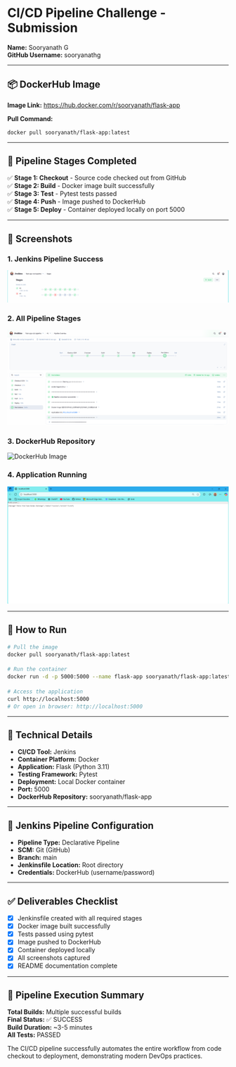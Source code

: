 # CI/CD Pipeline Challenge - Submission

**Name:** Sooryanath G  
**GitHub Username:** sooryanathg

---

## 📦 DockerHub Image

**Image Link:** https://hub.docker.com/r/sooryanath/flask-app

**Pull Command:**
```bash
docker pull sooryanath/flask-app:latest
```

---

## 🔄 Pipeline Stages Completed

✅ **Stage 1: Checkout** - Source code checked out from GitHub  
✅ **Stage 2: Build** - Docker image built successfully  
✅ **Stage 3: Test** - Pytest tests passed  
✅ **Stage 4: Push** - Image pushed to DockerHub  
✅ **Stage 5: Deploy** - Container deployed locally on port 5000

---

## 📸 Screenshots

### 1. Jenkins Pipeline Success
![Jenkins Pipeline Success](./screenshots/jenkins-pipeline-success.png)

### 2. All Pipeline Stages
![Pipeline Stages](./screenshots/pipeline-stages.png)

### 3. DockerHub Repository
![DockerHub Image](./screenshots/dockerhub-image.png)

### 4. Application Running
![App Running](./screenshots/app-running.png)

---

## 🚀 How to Run

```bash
# Pull the image
docker pull sooryanath/flask-app:latest

# Run the container
docker run -d -p 5000:5000 --name flask-app sooryanath/flask-app:latest

# Access the application
curl http://localhost:5000
# Or open in browser: http://localhost:5000
```

---

## 📝 Technical Details

- **CI/CD Tool:** Jenkins
- **Container Platform:** Docker
- **Application:** Flask (Python 3.11)
- **Testing Framework:** Pytest
- **Deployment:** Local Docker container
- **Port:** 5000
- **DockerHub Repository:** sooryanath/flask-app

---

## 🔧 Jenkins Pipeline Configuration

- **Pipeline Type:** Declarative Pipeline
- **SCM:** Git (GitHub)
- **Branch:** main
- **Jenkinsfile Location:** Root directory
- **Credentials:** DockerHub (username/password)

---

## ✅ Deliverables Checklist

- [x] Jenkinsfile created with all required stages
- [x] Docker image built successfully
- [x] Tests passed using pytest
- [x] Image pushed to DockerHub
- [x] Container deployed locally
- [x] All screenshots captured
- [x] README documentation complete

---

## 🎯 Pipeline Execution Summary

**Total Builds:** Multiple successful builds  
**Final Status:** ✅ SUCCESS  
**Build Duration:** ~3-5 minutes  
**All Tests:** PASSED  

The CI/CD pipeline successfully automates the entire workflow from code checkout to deployment, demonstrating modern DevOps practices.
